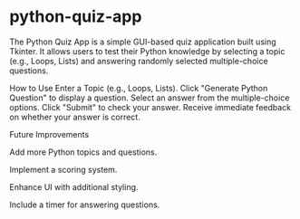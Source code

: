 # python-quiz-app

The Python Quiz App is a simple GUI-based quiz application built using Tkinter. It allows users to test their Python knowledge by selecting a topic (e.g., Loops, Lists) and answering randomly selected multiple-choice questions.

How to Use
Enter a Topic (e.g., Loops, Lists).
Click "Generate Python Question" to display a question.
Select an answer from the multiple-choice options.
Click "Submit" to check your answer.
Receive immediate feedback on whether your answer is correct.

Future Improvements

Add more Python topics and questions.

Implement a scoring system.

Enhance UI with additional styling.

Include a timer for answering questions.
